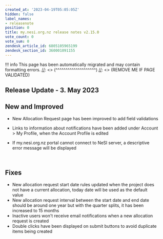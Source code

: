 ```yaml
---
created_at: '2023-04-19T05:05:05Z'
hidden: false
label_names:
- releasenote
position: 0
title: my.nesi.org.nz release notes v2.15.0
vote_count: 0
vote_sum: 0
zendesk_article_id: 6805105965199
zendesk_section_id: 360001091155
---
```



[//]: <> (REMOVE ME IF PAGE VALIDATED)
[//]: <> (vvvvvvvvvvvvvvvvvvvv)
!!! info
    This page has been automatically migrated and may contain formatting errors.
[//]: <> (^^^^^^^^^^^^^^^^^^^^)
[//]: <> (REMOVE ME IF PAGE VALIDATED)
<h2 id="ReleaseNotes-ReleaseUpdate-11.July2019">Release Update - 3. May 2023</h2>
<h2 id="ReleaseNotes-NewandImproved">New and Improved</h2>
<ul>
<li>New Allocation Request page has been improved to add field validations</li>
<li>
<p class="_1wyb1tcg _vwz41f4h _k48pbfng _1dyzz5jk _1bsb1osq _19pkidpf _2hwxidpf _otyridpf _18u0idpf _ca0qidpf _u5f3idpf _n3tdidpf _19bvidpf _syaz1fxt _mc2h1hna _14fy1hna" data-test-id="issue.views.issue-base.foundation.summary.heading" data-testid="issue.views.issue-base.foundation.summary.heading">Links to information about notifications have been added under Account &gt; My Profile, when the Account Profile is edited</p>
</li>
<li>If my.nesi.org.nz portal cannot connect to NeSI server, a descriptive error message will be displayed</li>
</ul>
<p> </p>
<h2 id="ReleaseNotes-Fixes"><span>Fixes</span></h2>
<ul>
<li>New allocation request start date rules updated when the project does not have a current allocation, today date will be used as the default value</li>
<li>New allocation request interval between the start date and end date should be around one year but with the quarter splits, it has been increased to 15 months</li>
<li>Inactive users won't receive email notifications when a new allocation request is created</li>
<li>Double clicks have been displayed on submit buttons to avoid duplicate items being created</li>
</ul>